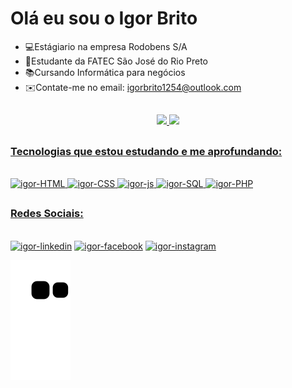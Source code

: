 # Olá eu sou o Igor Brito 

- 💻Estágiario na empresa Rodobens S/A
- 🎒Estudante da FATEC São José do Rio Preto
- 📚Cursando Informática para negócios
- ✉️Contate-me no email: igorbrito1254@outlook.com

##

<div align="center">
  <a href="https://github.com/IgorBrito12k">
  <img height="150em" src="https://github-readme-stats.vercel.app/api?username=IgorBrito12k&show_icons=true&theme=dracula&include_all_commits=true&count_private=true"/>
  <img height="150em" src="https://github-readme-stats.vercel.app/api/top-langs/?username=IgorBrito12k&layout=compact&langs_count=7&theme=dracula"/>
</div>

##
### Tecnologias que estou estudando e me aprofundando:
<div style="display: inline_block"><br>
    <img src="https://img.shields.io/badge/HTML5-E34F26?style=for-the-badge&logo=html5&logoColor=white" alt="igor-HTML">
    <img src="https://img.shields.io/badge/CSS3-1572B6?style=for-the-badge&logo=css3&logoColor=white" alt="igor-CSS">
    <img src="https://img.shields.io/badge/JavaScript-F7DF1E?style=for-the-badge&logo=javascript&logoColor=black" alt="igor-js">
    <img src="https://img.shields.io/badge/Microsoft_SQL_Server-CC2927?style=for-the-badge&logo=microsoft-sql-server&logoColor=white" alt="igor-SQL">
    <img src="https://img.shields.io/badge/PHP-777BB4?style=for-the-badge&logo=php&logoColor=white" alt="igor-PHP">
</div>

##
### Redes Sociais:
<div style="display: inline_block"><br>
    <a href="https://www.linkedin.com/in/igor-brito-101baa1a6/">
    <img src="https://img.shields.io/badge/LinkedIn-0077B5?style=for-the-badge&logo=linkedin&logoColor=white" alt="igor-linkedin"></a>
    <a href="https://www.facebook.com/igor.brito.902/">
    <img src="https://img.shields.io/badge/Facebook-1877F2?style=for-the-badge&logo=facebook&logoColor=white" alt="igor-facebook"></a>
    <a href="https://www.instagram.com/igor.brits/">
    <img src="https://img.shields.io/badge/Instagram-E4405F?style=for-the-badge&logo=instagram&logoColor=white" alt="igor-instagram"></a>
</div>

![Snake animation](https://github.com/rafaballerini/rafaballerini/blob/output/github-contribution-grid-snake.svg)

